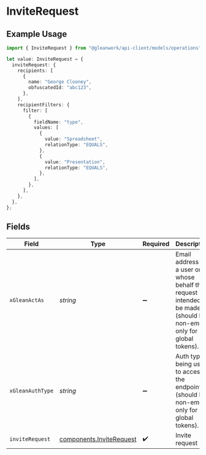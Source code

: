 # InviteRequest

## Example Usage

```typescript
import { InviteRequest } from "@gleanwork/api-client/models/operations";

let value: InviteRequest = {
  inviteRequest: {
    recipients: [
      {
        name: "George Clooney",
        obfuscatedId: "abc123",
      },
    ],
    recipientFilters: {
      filter: [
        {
          fieldName: "type",
          values: [
            {
              value: "Spreadsheet",
              relationType: "EQUALS",
            },
            {
              value: "Presentation",
              relationType: "EQUALS",
            },
          ],
        },
      ],
    },
  },
};
```

## Fields

| Field                                                                                                                    | Type                                                                                                                     | Required                                                                                                                 | Description                                                                                                              |
| ------------------------------------------------------------------------------------------------------------------------ | ------------------------------------------------------------------------------------------------------------------------ | ------------------------------------------------------------------------------------------------------------------------ | ------------------------------------------------------------------------------------------------------------------------ |
| `xGleanActAs`                                                                                                            | *string*                                                                                                                 | :heavy_minus_sign:                                                                                                       | Email address of a user on whose behalf the request is intended to be made (should be non-empty only for global tokens). |
| `xGleanAuthType`                                                                                                         | *string*                                                                                                                 | :heavy_minus_sign:                                                                                                       | Auth type being used to access the endpoint (should be non-empty only for global tokens).                                |
| `inviteRequest`                                                                                                          | [components.InviteRequest](../../models/components/inviterequest.md)                                                     | :heavy_check_mark:                                                                                                       | Invite request                                                                                                           |